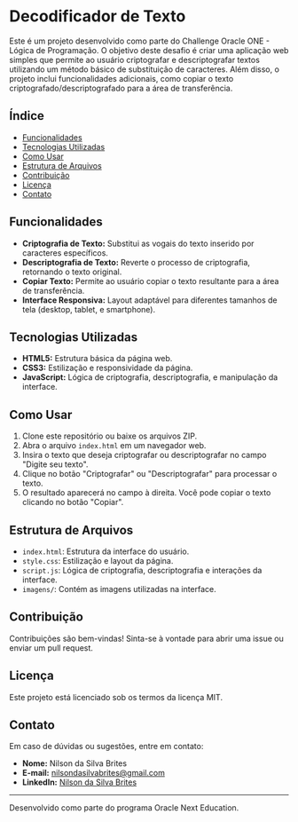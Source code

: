 # Decodificador de Texto

Este é um projeto desenvolvido como parte do Challenge Oracle ONE - Lógica de Programação. O objetivo deste desafio é criar uma aplicação web simples que permite ao usuário criptografar e descriptografar textos utilizando um método básico de substituição de caracteres. Além disso, o projeto inclui funcionalidades adicionais, como copiar o texto criptografado/descriptografado para a área de transferência.

## Índice

- [Funcionalidades](#funcionalidades)
- [Tecnologias Utilizadas](#tecnologias-utilizadas)
- [Como Usar](#como-usar)
- [Estrutura de Arquivos](#estrutura-de-arquivos)
- [Contribuição](#contribuição)
- [Licença](#licença)
- [Contato](#contato)

## Funcionalidades

- **Criptografia de Texto:** Substitui as vogais do texto inserido por caracteres específicos.
- **Descriptografia de Texto:** Reverte o processo de criptografia, retornando o texto original.
- **Copiar Texto:** Permite ao usuário copiar o texto resultante para a área de transferência.
- **Interface Responsiva:** Layout adaptável para diferentes tamanhos de tela (desktop, tablet, e smartphone).

## Tecnologias Utilizadas

- **HTML5:** Estrutura básica da página web.
- **CSS3:** Estilização e responsividade da página.
- **JavaScript:** Lógica de criptografia, descriptografia, e manipulação da interface.

## Como Usar

1. Clone este repositório ou baixe os arquivos ZIP.
2. Abra o arquivo `index.html` em um navegador web.
3. Insira o texto que deseja criptografar ou descriptografar no campo "Digite seu texto".
4. Clique no botão "Criptografar" ou "Descriptografar" para processar o texto.
5. O resultado aparecerá no campo à direita. Você pode copiar o texto clicando no botão "Copiar".

## Estrutura de Arquivos

- `index.html`: Estrutura da interface do usuário.
- `style.css`: Estilização e layout da página.
- `script.js`: Lógica de criptografia, descriptografia e interações da interface.
- `imagens/`: Contém as imagens utilizadas na interface.

## Contribuição

Contribuições são bem-vindas! Sinta-se à vontade para abrir uma issue ou enviar um pull request.

## Licença

Este projeto está licenciado sob os termos da licença MIT.

## Contato

Em caso de dúvidas ou sugestões, entre em contato:

- **Nome:** Nilson da Silva Brites
- **E-mail:** nilsondasilvabrites@gmail.com
- **LinkedIn:** [Nilson da Silva Brites](https://www.linkedin.com/in/nilson-da-silva-brites-6159b6221/)

---

Desenvolvido como parte do programa Oracle Next Education.
